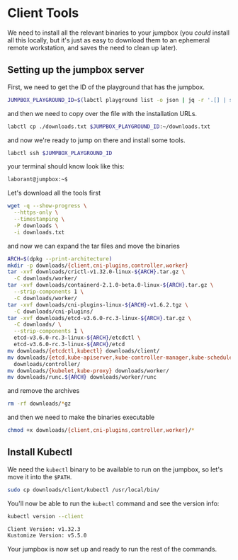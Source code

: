 # Client Tools

We need to install all the relevant binaries to your jumpbox (you _could_ install all this locally, but it's just as easy to download them to an ephemeral remote workstation, and saves the need to clean up later).

## Setting up the jumpbox server

First, we need to get the ID of the playground that has the jumpbox.

```sh
JUMPBOX_PLAYGROUND_ID=$(labctl playground list -o json | jq -r '.[] | select(.machines | length == 1 and .[0].name == "jumpbox") | .id')
```

and then we need to copy over the file with the installation URLs.

```sh
labctl cp ./downloads.txt $JUMPBOX_PLAYGROUND_ID:~/downloads.txt
```

and now we're ready to jump on there and install some tools.

```sh
labctl ssh $JUMPBOX_PLAYGROUND_ID
```

your terminal should know look like this:

```sh
laborant@jumpbox:~$
```

Let's download all the tools first

```sh
wget -q --show-progress \
  --https-only \
  --timestamping \
  -P downloads \
  -i downloads.txt
```

and now we can expand the tar files and move the binaries

```sh
ARCH=$(dpkg --print-architecture)
mkdir -p downloads/{client,cni-plugins,controller,worker}
tar -xvf downloads/crictl-v1.32.0-linux-${ARCH}.tar.gz \
  -C downloads/worker/
tar -xvf downloads/containerd-2.1.0-beta.0-linux-${ARCH}.tar.gz \
  --strip-components 1 \
  -C downloads/worker/
tar -xvf downloads/cni-plugins-linux-${ARCH}-v1.6.2.tgz \
  -C downloads/cni-plugins/
tar -xvf downloads/etcd-v3.6.0-rc.3-linux-${ARCH}.tar.gz \
  -C downloads/ \
  --strip-components 1 \
  etcd-v3.6.0-rc.3-linux-${ARCH}/etcdctl \
  etcd-v3.6.0-rc.3-linux-${ARCH}/etcd
mv downloads/{etcdctl,kubectl} downloads/client/
mv downloads/{etcd,kube-apiserver,kube-controller-manager,kube-scheduler} \
  downloads/controller/
mv downloads/{kubelet,kube-proxy} downloads/worker/
mv downloads/runc.${ARCH} downloads/worker/runc
```

and remove the archives

```sh
rm -rf downloads/*gz
```

and then we need to make the binaries executable

```sh
chmod +x downloads/{client,cni-plugins,controller,worker}/*
```

## Install Kubectl

We need the `kubectl` binary to be available to run on the jumpbox, so let's move it into the `$PATH`.

```sh
sudo cp downloads/client/kubectl /usr/local/bin/
```

You'll now be able to run the `kubectl` command and see the version info:

```sh
kubectl version --client
```
```sh
Client Version: v1.32.3
Kustomize Version: v5.5.0
```

Your jumpbox is now set up and ready to run the rest of the commands.
